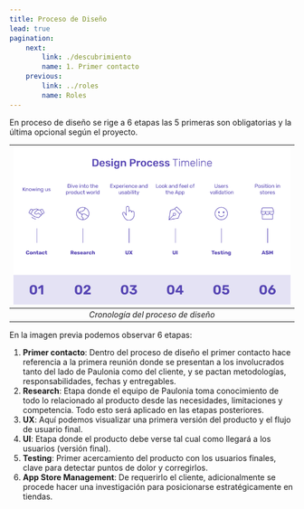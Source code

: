 ```yaml
---
title: Proceso de Diseño
lead: true
pagination:
    next:
        link: ./descubrimiento
        name: 1. Primer contacto
    previous:
        link: ../roles
        name: Roles
---
```


En proceso de diseño se rige a 6 etapas las 5 primeras son obligatorias y la última opcional según el proyecto.


|![General Process](../../images/process_design.png "Maintenance process")|
|:--:|
|*Cronología del proceso de diseño*|

En la imagen previa podemos observar 6 etapas:

1. **Primer contacto**: Dentro del proceso de diseño el primer contacto hace referencia a la primera reunión donde se presentan a los involucrados tanto del lado de Paulonia como del cliente, y se pactan metodologías, responsabilidades, fechas y entregables.
2. **Research**: Etapa donde el equipo de Paulonia toma conocimiento de todo lo relacionado al producto desde las necesidades, limitaciones y competencia. Todo esto será aplicado en las etapas posteriores.
3. **UX**: Aquí podemos visualizar una primera versión del producto y el flujo de usuario final.
4. **UI**: Etapa donde el producto debe verse tal cual como llegará a los usuarios (versión final).
5. **Testing**: Primer acercamiento del producto con los usuarios finales, clave para detectar puntos de dolor y corregirlos.
6. **App Store Management**: De requerirlo el cliente, adicionalmente se procede hacer una investigación para posicionarse estratégicamente en tiendas.
